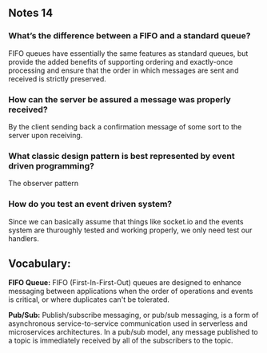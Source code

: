 ## Notes 14

### What’s the difference between a FIFO and a standard queue?

FIFO queues have essentially the same features as standard queues, but provide the added benefits of supporting ordering and exactly-once processing and ensure that the order in which messages are sent and received is strictly preserved.


### How can the server be assured a message was properly received?

By the client sending back a confirmation message of some sort to the server upon receiving.

### What classic design pattern is best represented by event driven programming?

The observer pattern


### How do you test an event driven system?

Since we can basically assume that things like socket.io and the events system are thuroughly tested and working properly, we only need test our handlers.


## Vocabulary:

**FIFO Queue:** FIFO (First-In-First-Out) queues are designed to enhance messaging between applications when the order of operations and events is critical, or where duplicates can't be tolerated.


**Pub/Sub:** Publish/subscribe messaging, or pub/sub messaging, is a form of asynchronous service-to-service communication used in serverless and microservices architectures. In a pub/sub model, any message published to a topic is immediately received by all of the subscribers to the topic.